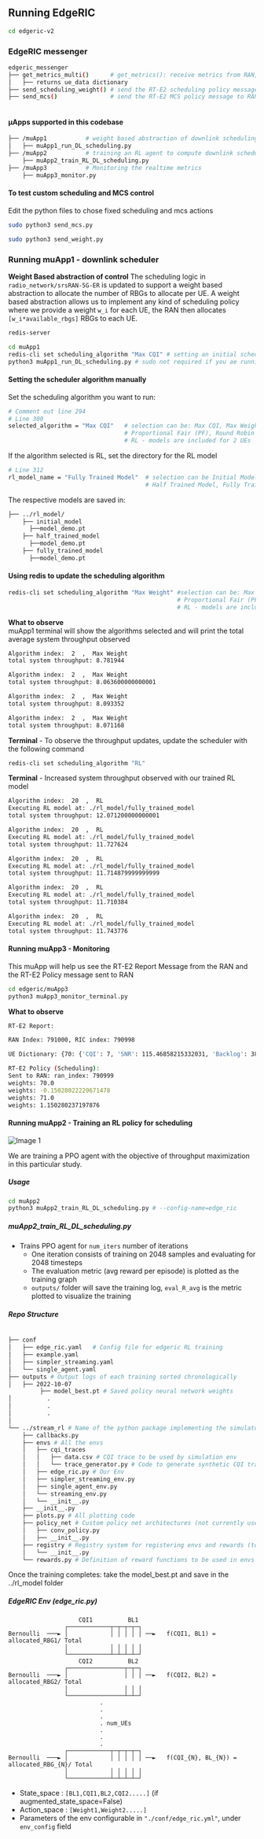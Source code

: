 ## Running EdgeRIC 
 
```bash
cd edgeric-v2
```

### EdgeRIC messenger
```bash
edgeric_messenger
├── get_metrics_multi()      # get_metrics(): receive metrics from RAN, called by all μApps
│   ├── returns ue_data dictionary
├── send_scheduling_weight() # send the RT-E2 scheduling policy message to RAN
├── send_mcs()               # send the RT-E2 MCS policy message to RAN 
    
```
#### μApps supported in this codebase
```bash
├── /muApp1           # weight based abstraction of downlink scheduling control
│   ├── muApp1_run_DL_scheduling.py
├── /muApp2           # training an RL agent to compute downlink scheduling policy
    ├── muApp2_train_RL_DL_scheduling.py
├── /muApp3           # Monitoring the realtime metrics
    ├── muApp3_monitor.py    

```

#### To test custom scheduling and MCS control
Edit the python files to chose fixed scheduling and mcs actions  
```bash
sudo python3 send_mcs.py
```
```bash
sudo python3 send_weight.py
```

### Running muApp1 - downlink scheduler

**Weight Based abstraction of control** The scheduling logic in ``radio_network/srsRAN-5G-ER`` is updated to support a weight based abstraction to allocate the number of RBGs to allocate per UE. A weight based abstraction allows us to implement any kind of scheduling policy where we provide a weight ``w_i`` for each UE, the RAN then allocates ``[w_i*available_rbgs]`` RBGs to each UE.     
```bash
redis-server
```

```bash
cd muApp1
redis-cli set scheduling_algorithm "Max CQI" # setting an initial scheduler
python3 muApp1_run_DL_scheduling.py # sudo not required if you ae running in docker
```
#### Setting the scheduler algorithm manually
Set the scheduling algorithm you want to run:
```bash
# Comment out line 294
# Line 300
selected_algorithm = "Max CQI"   # selection can be: Max CQI, Max Weight,
                                 # Proportional Fair (PF), Round Robin 
                                 # RL - models are included for 2 UEs
```
If the algorithm selected is RL, set the directory for the RL model
```bash
# Line 312
rl_model_name = "Fully Trained Model"  # selection can be Initial Model,
                                       # Half Trained Model, Fully Trained Model - to see benefits, run UE1 with load 5Mbps, UE2 with 21Mbps
```
The respective models are saved in:
```bash
├── ../rl_model/           
    ├── initial_model 
      ├──model_demo.pt
    ├── half_trained_model 
      ├──model_demo.pt
    ├── fully_trained_model 
      ├──model_demo.pt
```
 
#### Using redis to update the scheduling algorithm

```bash
redis-cli set scheduling_algorithm "Max Weight" #selection can be: Max CQI, Max Weight,
                                                # Proportional Fair (PF), Round Robin
                                                # RL - models are included for 2 UEs
```

**What to observe**  
muApp1 terminal will show the algorithms selected and will print the total average system throughput observed
```bash
Algorithm index:  2  ,  Max Weight
total system throughput: 8.781944 

Algorithm index:  2  ,  Max Weight
total system throughput: 8.063600000000001 

Algorithm index:  2  ,  Max Weight
total system throughput: 8.093352 

Algorithm index:  2  ,  Max Weight
total system throughput: 8.071168 
```
**Terminal** - To observe the throughput updates, update the scheduler with the following command 
```bash
redis-cli set scheduling_algorithm "RL" 
```

**Terminal** - Increased system throughput observed with our trained RL model
```bash
Algorithm index:  20  ,  RL
Executing RL model at: ./rl_model/fully_trained_model
total system throughput: 12.071200000000001 

Algorithm index:  20  ,  RL
Executing RL model at: ./rl_model/fully_trained_model
total system throughput: 11.727624 

Algorithm index:  20  ,  RL
Executing RL model at: ./rl_model/fully_trained_model
total system throughput: 11.714879999999999 

Algorithm index:  20  ,  RL
Executing RL model at: ./rl_model/fully_trained_model
total system throughput: 11.710384 

Algorithm index:  20  ,  RL
Executing RL model at: ./rl_model/fully_trained_model
total system throughput: 11.743776 
```

#### Running muApp3 - Monitoring
This muApp will help us see the RT-E2 Report Message from the RAN and the RT-E2 Policy message sent to RAN  

```bash
cd edgeric/muApp3
python3 muApp3_monitor_terminal.py 
```
**What to observe**  
```bash
RT-E2 Report: 

RAN Index: 791000, RIC index: 790998 

UE Dictionary: {70: {'CQI': 7, 'SNR': 115.46858215332031, 'Backlog': 384977, 'Pending Data': 0, 'Tx_brate': 1980.0, 'Rx_brate': 0.0}, 71: {'CQI': 8, 'SNR': 116.41766357421875, 'Backlog': 1503, 'Pending Data': 0, 'Tx_brate': 0.0, 'Rx_brate': 0.0}} 

RT-E2 Policy (Scheduling): 
Sent to RAN: ran_index: 790999
weights: 70.0
weights: -0.15028022229671478
weights: 71.0
weights: 1.150280237197876
```

#### Running muApp2 - Training an RL policy for scheduling

![Image 1](./images/training_rl.png "Open AI gym interface")

We are training a PPO agent with the objective of throughput maximization in this particular study.

##### Usage

```bash
cd muApp2
python3 muApp2_train_RL_DL_scheduling.py # --config-name=edge_ric
```

##### muApp2_train_RL_DL_scheduling.py

* Trains PPO agent for ```num_iters``` number of iterations
    * One iteration consists of training on 2048 samples and evaluating for 2048 timesteps
    * The evaluation metric (avg reward per episode) is plotted as the training graph
    * ``outputs/`` folder will save the training log, ``eval_R_avg`` is the metric plotted to visualize the training


##### Repo Structure
```bash

├── conf
│   ├── edge_ric.yaml   # Config file for edgeric RL training
│   ├── example.yaml
│   ├── simpler_streaming.yaml
│   └── single_agent.yaml
├── outputs # Output logs of each training sorted chronologically
│   ├── 2022-10-07
         ├── model_best.pt # Saved policy neural network weights
│          .
│          .
│          .
│          
└── ../stream_rl # Name of the python package implementing the simulator mechanisms
    ├── callbacks.py
    ├── envs # All the envs
    │   ├── cqi_traces
    │   │   ├── data.csv # CQI trace to be used by simulation env
    │   │   └── trace_generator.py # Code to generate synthetic CQI traces
    │   ├── edge_ric.py # Our Env 
    │   ├── simpler_streaming_env.py
    │   ├── single_agent_env.py
    │   └── streaming_env.py
    │   └── __init__.py
    ├── __init__.py
    ├── plots.py # All plotting code
    ├── policy_net # Custom policy net architectures (not currently used)
    │   ├── conv_policy.py
    │   ├── __init__.py
    ├── registry # Registry system for registering envs and rewards (to keep things modular)
    │   └── __init__.py
    └── rewards.py # Definition of reward functions to be used in envs
```
Once the training completes: take the model_best.pt and save in the ../rl_model folder

##### EdgeRIC Env (edge_ric.py)

```
                    CQI1          BL1
                ┌────────────┬─┬─┬─┬─┐
Bernoulli  ───► │            │ │ │ │ │ ──►   f(CQI1, BL1) = allocated_RBG1/ Total
                │            │ │ │ │ │
                └────────────┴─┴─┴─┴─┘
                    CQI2          BL2
                ┌────────────────┬─┬─┐
Bernoulli  ───► │                │ │ │ ──►   f(CQI2, BL2) = allocated_RBG2/ Total
                │                │ │ │
                └────────────────┴─┴─┘
                          .
                          .
                          .
                          . num_UEs
                          .
                          .
                          .
                ┌────────────┬─┬─┬─┬─┐
Bernoulli  ───► │            │ │ │ │ │ ──►   f(CQI_{N}, BL_{N}) = allocated_RBG_{N}/ Total
                │            │ │ │ │ │
                └────────────┴─┴─┴─┴─┘
```


* State_space : ```[BL1,CQI1,BL2,CQI2.....]``` (if augmented_state_space=False)
* Action_space : ```[Weight1,Weight2.....]```
* Parameters of the env configurable in ```"./conf/edge_ric.yml"```, under ```env_config``` field

